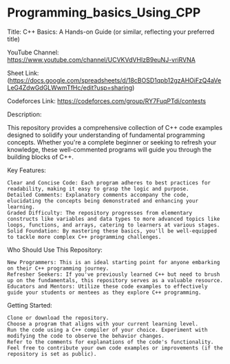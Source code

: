 # Programming_basics_Using_CPP
Title:  C++ Basics: A Hands-on Guide (or similar, reflecting your preferred title)

YouTube Channel:
https://www.youtube.com/channel/UCVKVdVHIzB9euNJ-vriRVNA

Sheet Link:
(https://docs.google.com/spreadsheets/d/18cBOSD1qpb12gzAHOiFzQ4aVeLeG4ZdwGdGLWwmTfHc/edit?usp=sharing)

Codeforces Link:
https://codeforces.com/group/RY7FuqPTdi/contests

Description:

This repository provides a comprehensive collection of C++ code examples designed to solidify your understanding of fundamental programming concepts. Whether you're a complete beginner or seeking to refresh your knowledge, these well-commented programs will guide you through the building blocks of C++.

Key Features:

    Clear and Concise Code: Each program adheres to best practices for readability, making it easy to grasp the logic and purpose.
    Detailed Comments: Explanatory comments accompany the code, elucidating the concepts being demonstrated and enhancing your learning.
    Graded Difficulty: The repository progresses from elementary constructs like variables and data types to more advanced topics like loops, functions, and arrays, catering to learners at various stages.
    Solid Foundation: By mastering these basics, you'll be well-equipped to tackle more complex C++ programming challenges.

Who Should Use This Repository:

    New Programmers: This is an ideal starting point for anyone embarking on their C++ programming journey.
    Refresher Seekers: If you've previously learned C++ but need to brush up on the fundamentals, this repository serves as a valuable resource.
    Educators and Mentors: Utilize these code examples to effectively guide your students or mentees as they explore C++ programming.

Getting Started:

    Clone or download the repository.
    Choose a program that aligns with your current learning level.
    Run the code using a C++ compiler of your choice. Experiment with modifying the code to observe the behavior changes.
    Refer to the comments for explanations of the code's functionality.
    Feel free to contribute your own code examples or improvements (if the repository is set as public).
